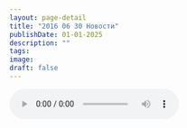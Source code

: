 ```yaml
---
layout: page-detail
title: "2016 06 30 Новости"
publishDate: 01-01-2025
description: ""
tags:
image:
draft: false
---
```


<audio title=" - 2016 06 30 Новости.mp3" src="/upload/iblock/ebd/ebd771b59312fc6bea5a403d67eb8f67.mp3" controls=""></audio>

  
